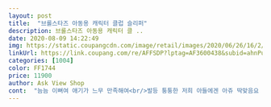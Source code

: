 ```yaml
---
layout: post 
title:  "브롤스타즈 아동용 캐릭터 클럽 슬리퍼" 
description: 브롤스타즈 아동용 캐릭터 클 ..
date: 2020-08-09 14:22:49 
img: https://static.coupangcdn.com/image/retail/images/2020/06/26/16/2/cb2603a8-eb75-4193-ae01-75f5d80d86d5.jpg 
linkUrl: https://link.coupang.com/re/AFFSDP?lptag=AF3600438&subid=ahnPublicAsk&pageKey=1757143356&itemId=2992677674&vendorItemId=70980972499&traceid=V0-113-6dc6fd9f56b892cc 
categories: [1004] 
color: FF1744 
price: 11900 
author: Ask View Shop 
cont:  "늠늠 이뻐여 애기가 느무 만족해여<br/>발등 퉁퉁한 저희 아들에겐 아쥬 딱맞음요 한사이즈 더 크게 삿어도 됫겠어요<br/>오동통한 초1남아, 운동화 사이즈 200신고 있는 아이.<br/>.<br/>편하게 잘맞네요.<br/>.<br/><br/>운동화 200신는아이 사이즈도 딱좋아요<br/>" 
---
```

